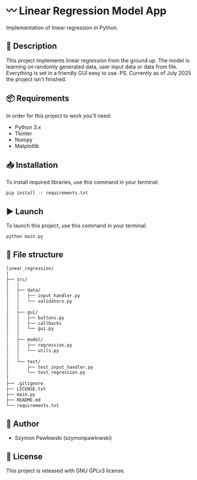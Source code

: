 # 〰️ Linear Regression Model App
Implementation of linear regression in Python.

## 📄 Description
This project implements linear regression from the ground up. The model is learning on randomly generated data, user input data or data from file. Everything is set in a friendly GUI easy to use.
PS. Currently as of July 2025 the project isn't finished.

## 📦 Requirements
In order for this project to work you'll need:
- Python 3.x
- Tkinter
- Numpy
- Matplotlib

## 📥 Installation
To install required libraries, use this command in your terminal:
```bash
pip install -r requirements.txt
```

## ▶️ Launch
To launch this project, use this command in your terminal:
```bash
python main.py
```

## 📁 File structure
```bash
linear_regression/
│
├── src/
│   │
│   ├── data/
│   │   ├── input_handler.py
│   │   └── validators.py
│   │
│   ├── gui/
│   │   ├── buttons.py
│   │   ├── callbacks
│   │   └── gui.py
│   │
│   ├── model/
│   │   ├── regression.py
│   │   └── utils.py
│   │
│   └── test/
│       ├── test_input_handler.py
│       └── test_regression.py
│
├── .gitignore
├── LICENSE.txt
├── main.py 
├── README.md
└── requirements.txt
```

## 👤 Author
- Szymon Pawłowski (szymonpawlowski)

## 📃 License
This project is released with GNU GPLv3 license.

